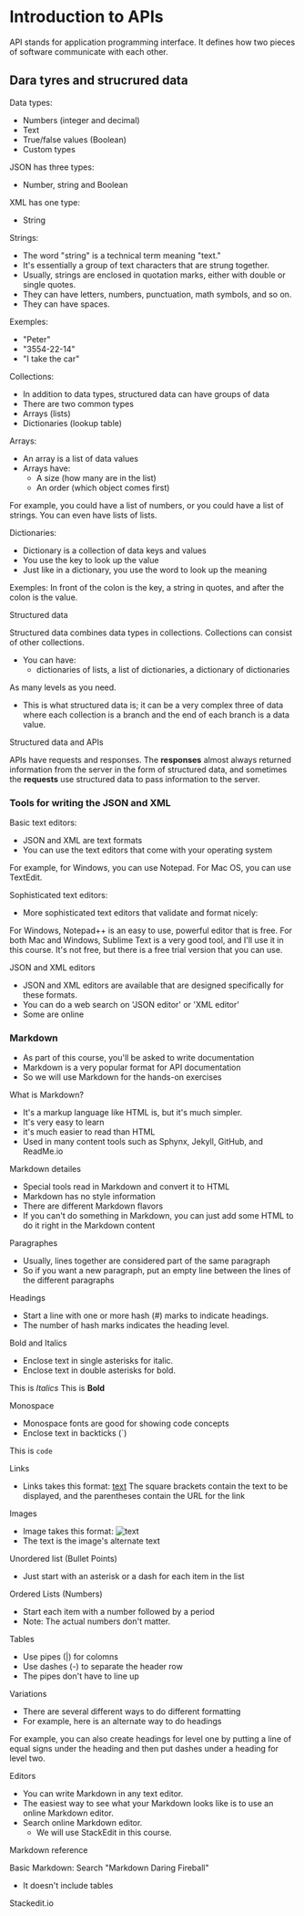 # Introduction to APIs

API stands for application programming interface. It defines how two pieces of
software communicate with each other. 

## Dara tyres and strucrured data

Data types:

- Numbers (integer and decimal)
- Text
- True/false values (Boolean)
- Custom types

JSON has three types:

- Number, string and Boolean

XML has one type:

- String

Strings:

- The word "string" is a technical term meaning "text." 
- It's essentially a group of text characters that are strung together. 
- Usually, strings are enclosed in quotation marks, either with double or single
  quotes. 
- They can have letters, numbers, punctuation, math symbols, and so on. 
- They can have spaces. 

Exemples:

- "Peter"
- "3554-22-14"
- "I take the car"

Collections:

- In addition to data types, structured data can have groups of data
- There are two common types
- Arrays (lists)
- Dictionaries (lookup table)

Arrays:

- An array is a list of data values
- Arrays have:
    - A size (how many are in the list)
    - An order (which object comes first)

For example, you could have a list of numbers, or you could have a list of strings.
You can even have lists of lists. 

Dictionaries:

- Dictionary is a collection of data keys and values
- You use the key to look up the value
- Just like in a dictionary, you use the word to look up the meaning

Exemples: In front of the colon is the key, a string in quotes, and after the colon
is the value.

Structured data

Structured data combines data types in collections. Collections can consist of other
collections. 

- You can have:
    - dictionaries of lists, a list of dictionaries, a dictionary of dictionaries

As many levels as you need. 

- This is what structured data is; it can be a very complex three of data where
  each collection is a branch and the end of each branch is a data value.

Structured data and APIs

APIs have requests and responses. 
The **responses** almost always returned information from the server in the form
of structured data, and sometimes the **requests** use structured data to pass
information to the server.

### Tools for writing the JSON and XML

Basic text editors:

- JSON and XML are text formats
- You can use the text editors that come with your operating system

For example, for Windows, you can use Notepad. For Mac OS, you can use TextEdit.

Sophisticated text editors:

- More sophisticated text editors that validate and format nicely:

For Windows, Notepad++ is an easy to use, powerful editor that is free. For both
Mac and Windows, Sublime Text is a very good tool, and I'll use it in this course.
It's not free, but there is a free trial version that you can use.

JSON and XML editors

- JSON and XML editors are available that are designed specifically for these formats.
- You can do a web search on 'JSON editor' or 'XML editor'
- Some are online

### Markdown

- As part of this course, you'll be asked to write documentation
- Markdown is a very popular format for API documentation
- So we will use Markdown for the hands-on exercises

What is Markdown? 

- It's a markup language like HTML is, but it's much simpler.
- It's very easy to learn
- it's much easier to read than HTML
- Used in many content tools such as Sphynx, Jekyll, GitHub, and ReadMe.io

Markdown detailes

- Special tools read in Markdown and convert it to HTML
- Markdown has no style information
- There are different Markdown flavors
- If you can't do something in Markdown, you can just add some HTML to do it right
  in the Markdown content

Paragraphes

- Usually, lines together are considered part of the same paragraph
- So if you want a new paragraph, put an empty line between the lines of the different
  paragraphs

Headings
- Start a line with one or more hash (#) marks to indicate headings.
- The number of hash marks indicates the heading level.

Bold and Italics

- Enclose text in single asterisks for italic.
- Enclose text in double asterisks for bold.

This is *Italics*
This is **Bold**

Monospace

- Monospace fonts are good for showing code concepts
- Enclose text in backticks (`)

This is `code`

Links

- Links takes this format: [text](link)
  The square brackets contain the text to be displayed, and the parentheses contain
  the URL for the link

Images

- Image takes this format: ![text](picture-url)
- The text is the image's alternate text

Unordered list (Bullet Points)

- Just start with an asterisk or a dash for each item in the list

Ordered Lists (Numbers)

- Start each item with a number followed by a period
- Note: The actual numbers don't matter.

Tables

- Use pipes (|) for colomns
- Use dashes (-) to separate the header row
- The pipes don't have to line up

Variations

- There are several different ways to do different formatting
- For example, here is an alternate way to do headings

For example, you can also create headings for level one by putting a line of equal
signs under the heading and then put dashes under a heading for level two.

Editors

- You can write Markdown in any text editor. 
- The easiest way to see what your Markdown looks like is to use an online Markdown
  editor.
- Search online Markdown editor.
    - We will use StackEdit in this course.

Markdown reference

Basic Markdown: Search "Markdown Daring Fireball"

- It doesn't include tables

Stackedit.io

